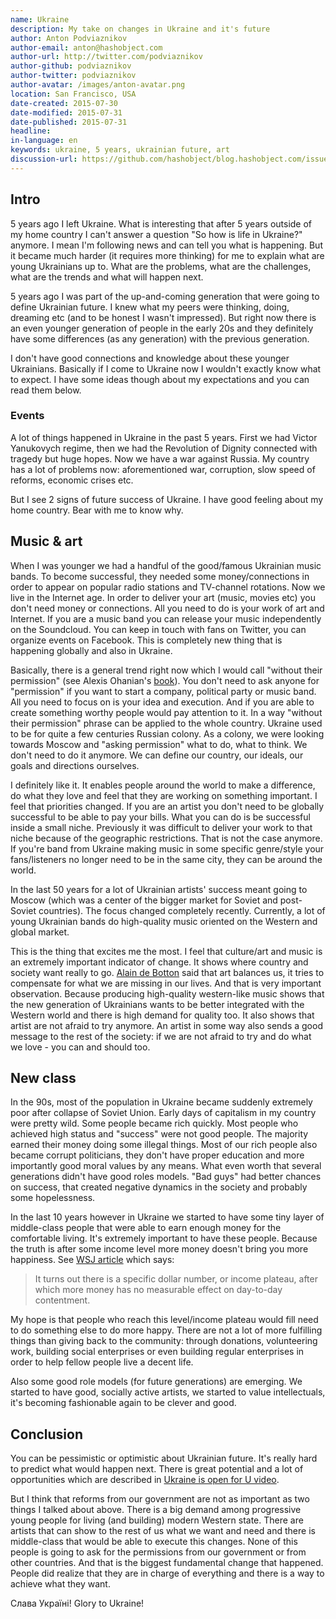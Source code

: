 ```yaml
---
name: Ukraine
description: My take on changes in Ukraine and it's future
author: Anton Podviaznikov
author-email: anton@hashobject.com
author-url: http://twitter.com/podviaznikov
author-github: podviaznikov
author-twitter: podviaznikov
author-avatar: /images/anton-avatar.png
location: San Francisco, USA
date-created: 2015-07-30
date-modified: 2015-07-31
date-published: 2015-07-31
headline:
in-language: en
keywords: ukraine, 5 years, ukrainian future, art
discussion-url: https://github.com/hashobject/blog.hashobject.com/issues/22
---
```

## Intro

5 years ago I left Ukraine. What is interesting that after 5 years outside of my home country I can't answer a question "So how is life in Ukraine?" anymore. I mean I'm following news and can tell you what is happening. But it became much harder (it requires more thinking) for me to explain what are young Ukrainians up to. What are the problems, what are the challenges, what are the trends and what will happen next.

5 years ago I was part of the up-and-coming generation that were going to define Ukrainian future. I knew what my peers were thinking, doing, dreaming etc (and to be honest I wasn't impressed). But right now there is an even younger generation of people in the early 20s and they definitely have some differences (as any generation) with the previous generation.

I don't have good connections and knowledge about these younger Ukrainians. Basically if I come to Ukraine now I wouldn't exactly know what to expect. I have some ideas though about my expectations and you can read them below.

### Events

A lot of things happened in Ukraine in the past 5 years. First we had Victor Yanukovych regime, then we had the Revolution of Dignity connected with tragedy but huge hopes. Now we have a war against Russia. My country has a lot of problems now: aforementioned war, corruption, slow speed of reforms, economic crises etc.

But I see 2 signs of future success of Ukraine. I have good feeling about my home country. Bear with me to know why.


## Music & art

When I was younger we had a handful of the good/famous Ukrainian music bands. To become successful, they needed some money/connections in order to appear on popular radio stations and TV-channel rotations.
Now we live in the Internet age. In order to deliver your art (music, movies etc) you don't need money or connections. All you need to do is your work of art and Internet. If you are a music band you can release your music independently on the Soundcloud. You can keep in touch with fans on Twitter, you can organize events on Facebook. This is completely new thing that is happening globally and also in Ukraine.

Basically, there is a general trend right now which I would call "without their permission" (see Alexis Ohanian's [book](http://withouttheirpermission.com/)). You don't need to ask anyone for "permission" if you want to start a company, political party or music band. All you need to focus on is your idea and execution. And if you are able to create something worthy people would pay attention to it. In a way "without their permission" phrase can be applied to the whole country. Ukraine used to be for quite a few centuries Russian colony. As a colony, we were looking towards Moscow and "asking permission" what to do, what to think. We don't need to do it anymore. We can define our country, our ideals, our goals and directions ourselves.

I definitely like it. It enables people around the world to make a difference, do what they love and feel that they are working on something important. I feel that priorities changed. If you are an artist you don't need to be globally successful to be able to pay your bills. What you can do is be successful inside a small niche. Previously it was difficult to deliver your work to that niche because of the geographic restrictions. That is not the case anymore. If you're band from Ukraine making music in some specific genre/style your fans/listeners no longer need to be in the same city, they can be around the world.


In the last 50 years for a lot of Ukrainian artists' success meant going to Moscow (which was a center of the bigger market for Soviet and post-Soviet countries). The focus changed completely recently. Currently, a lot of young Ukrainian bands do high-quality music oriented on the Western and global market.


This is the thing that excites me the most. I feel that culture/art and music is an extremely important indicator of change. It shows where country and society want really to go.
[Alain de Botton](http://alaindebotton.com/art/) said that art balances us, it tries to compensate for what we are missing in our lives. And that is very important observation. Because producing high-quality western-like music shows that the new generation of Ukrainians wants to be better integrated with the Western world and there is high demand for quality too. It also shows that artist are not afraid to try anymore. An artist in some way also sends a good message to the rest of the society: if we are not afraid to try and do what we love - you can and should too.

## New class

In the 90s, most of the population in Ukraine became suddenly extremely poor after collapse of Soviet Union. Early days of capitalism in my country were pretty wild. Some people became rich quickly. Most people who achieved high status and "success" were not good people. The majority earned their money doing some illegal things. Most of our rich people also became corrupt politicians, they don't have proper education and more importantly good moral values by any means. What even worth that several generations didn't have good roles models. "Bad guys" had better chances on success, that created negative dynamics in the society and probably some hopelessness.


In the last 10 years however in Ukraine we started to have some tiny layer of middle-class people that were able to earn enough money for the comfortable living. It's extremely important to have these people.
Because the truth is after some income level more money doesn't bring you more happiness.
See [WSJ article](http://blogs.wsj.com/wealth/2010/09/07/the-perfect-salary-for-happiness-75000-a-year/) which says:

> It turns out there is a specific dollar number, or income plateau, after which more money has no measurable effect on day-to-day contentment.


My hope is that people who reach this level/income plateau would fill need to do something else to do more happy. There are not a lot of more fulfilling things than giving back to the community: through donations, volunteering work, building social enterprises or even building regular enterprises in order to help fellow people live a decent life.

Also some good role models (for future generations) are emerging. We started to have good, socially active artists, we started to value intellectuals, it's becoming fashionable again to be clever and good.


## Conclusion

You can be pessimistic or optimistic about Ukrainian future. It's really hard to predict what would happen next. There is great potential and a lot of opportunities which are described in [Ukraine is open for U video](https://www.youtube.com/watch?v=jdSQuanI8Z8).

But I think that reforms from our government are not as important as two things I talked about above.
There is a big demand among progressive young people for living (and building) modern Western state.
There are artists that can show to the rest of us what we want and need and there is middle-class that would be able to execute this changes. None of this people is going to ask for the permissions from our government or from other countries. And that is the biggest fundamental change that happened. People did realize that they are in charge of everything and there is a way to achieve what they want.


Слава Україні! Glory to Ukraine!